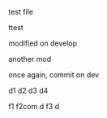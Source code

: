 test file

ttest

modified on develop

another mod

once again, commit on dev

d1
d2
d3
d4

f1
f2com
d
f3
d